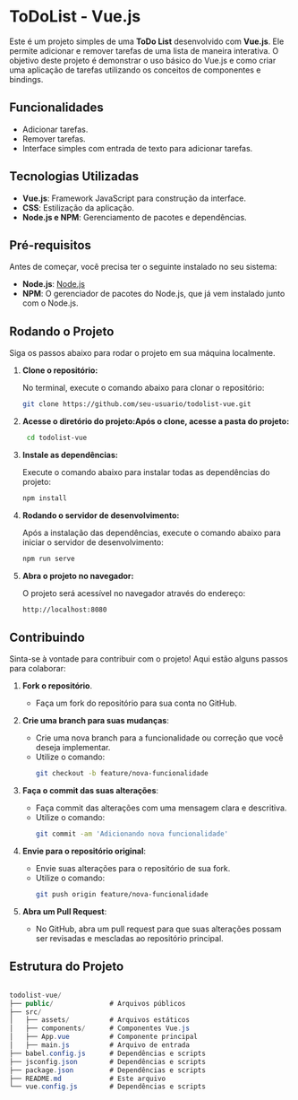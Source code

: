 # ToDoList - Vue.js

Este é um projeto simples de uma **ToDo List** desenvolvido com **Vue.js**. Ele permite adicionar e remover tarefas de uma lista de maneira interativa. O objetivo deste projeto é demonstrar o uso básico do Vue.js e como criar uma aplicação de tarefas utilizando os conceitos de componentes e bindings.

## Funcionalidades

- Adicionar tarefas.
- Remover tarefas.
- Interface simples com entrada de texto para adicionar tarefas.

## Tecnologias Utilizadas

- **Vue.js**: Framework JavaScript para construção da interface.
- **CSS**: Estilização da aplicação.
- **Node.js e NPM**: Gerenciamento de pacotes e dependências.

## Pré-requisitos

Antes de começar, você precisa ter o seguinte instalado no seu sistema:

- **Node.js**: [Node.js](https://nodejs.org/)
- **NPM**: O gerenciador de pacotes do Node.js, que já vem instalado junto com o Node.js.

## Rodando o Projeto

Siga os passos abaixo para rodar o projeto em sua máquina localmente.

1. **Clone o repositório:**

   No terminal, execute o comando abaixo para clonar o repositório:

   ```bash
   git clone https://github.com/seu-usuario/todolist-vue.git

2. **Acesse o diretório do projeto:Após o clone, acesse a pasta do projeto:**
   ```bash
    cd todolist-vue
3. **Instale as dependências:**

   Execute o comando abaixo para instalar todas as dependências do projeto:

   ```bash
   npm install
4. **Rodando o servidor de desenvolvimento:**

   Após a instalação das dependências, execute o comando abaixo para iniciar o servidor de desenvolvimento:
    ```bash
    npm run serve
5. **Abra o projeto no navegador:**

   O projeto será acessível no navegador através do endereço:

   ```bash
   http://localhost:8080
## Contribuindo

Sinta-se à vontade para contribuir com o projeto! Aqui estão alguns passos para colaborar:

1. **Fork o repositório**.
   - Faça um fork do repositório para sua conta no GitHub.

2. **Crie uma branch para suas mudanças**:
   - Crie uma nova branch para a funcionalidade ou correção que você deseja implementar.
   - Utilize o comando:
     ```bash
     git checkout -b feature/nova-funcionalidade
     ```

3. **Faça o commit das suas alterações**:
   - Faça commit das alterações com uma mensagem clara e descritiva.
   - Utilize o comando:
     ```bash
     git commit -am 'Adicionando nova funcionalidade'
     ```

4. **Envie para o repositório original**:
   - Envie suas alterações para o repositório de sua fork.
   - Utilize o comando:
     ```bash
     git push origin feature/nova-funcionalidade
     ```

5. **Abra um Pull Request**:
   - No GitHub, abra um pull request para que suas alterações possam ser revisadas e mescladas ao repositório principal.
     
## Estrutura do Projeto

  ```csharp

todolist-vue/
├── public/              # Arquivos públicos
├── src/
│   ├── assets/          # Arquivos estáticos
│   ├── components/      # Componentes Vue.js
│   ├── App.vue          # Componente principal
│   ├── main.js          # Arquivo de entrada
├── babel.config.js      # Dependências e scripts
├── jsconfig.json        # Dependências e scripts
├── package.json         # Dependências e scripts
├── README.md            # Este arquivo
└── vue.config.js        # Dependências e scripts

